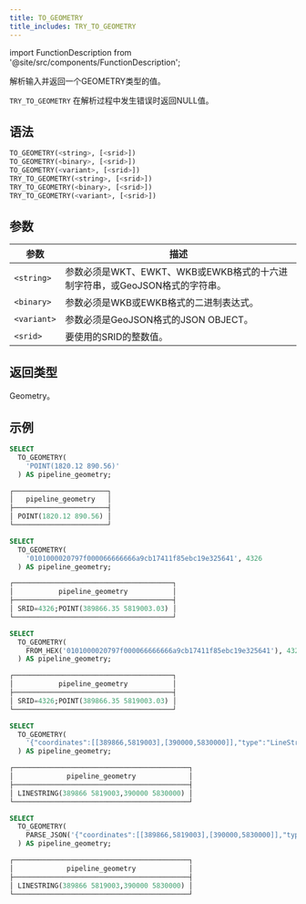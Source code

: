 ```yaml
---
title: TO_GEOMETRY
title_includes: TRY_TO_GEOMETRY
---
```

import FunctionDescription from '@site/src/components/FunctionDescription';

<FunctionDescription description="引入或更新: v1.2.431"/>

解析输入并返回一个GEOMETRY类型的值。

`TRY_TO_GEOMETRY` 在解析过程中发生错误时返回NULL值。

## 语法

```sql
TO_GEOMETRY(<string>, [<srid>])
TO_GEOMETRY(<binary>, [<srid>])
TO_GEOMETRY(<variant>, [<srid>])
TRY_TO_GEOMETRY(<string>, [<srid>])
TRY_TO_GEOMETRY(<binary>, [<srid>])
TRY_TO_GEOMETRY(<variant>, [<srid>])
```

## 参数

| 参数        | 描述                                                                                                      |
|-------------|-----------------------------------------------------------------------------------------------------------|
| `<string>`  | 参数必须是WKT、EWKT、WKB或EWKB格式的十六进制字符串，或GeoJSON格式的字符串。                               |
| `<binary>`  | 参数必须是WKB或EWKB格式的二进制表达式。                                                                   |
| `<variant>` | 参数必须是GeoJSON格式的JSON OBJECT。                                                                      |
| `<srid>`    | 要使用的SRID的整数值。                                                                                    |

## 返回类型

Geometry。

## 示例

```sql
SELECT
  TO_GEOMETRY(
    'POINT(1820.12 890.56)'
  ) AS pipeline_geometry;

┌───────────────────────┐
│   pipeline_geometry   │
├───────────────────────┤
│ POINT(1820.12 890.56) │
└───────────────────────┘

SELECT
  TO_GEOMETRY(
    '0101000020797f000066666666a9cb17411f85ebc19e325641', 4326
  ) AS pipeline_geometry;

┌───────────────────────────────────────┐
│           pipeline_geometry           │
├───────────────────────────────────────┤
│ SRID=4326;POINT(389866.35 5819003.03) │
└───────────────────────────────────────┘

SELECT
  TO_GEOMETRY(
    FROM_HEX('0101000020797f000066666666a9cb17411f85ebc19e325641'), 4326
  ) AS pipeline_geometry;

┌───────────────────────────────────────┐
│           pipeline_geometry           │
├───────────────────────────────────────┤
│ SRID=4326;POINT(389866.35 5819003.03) │
└───────────────────────────────────────┘

SELECT
  TO_GEOMETRY(
    '{"coordinates":[[389866,5819003],[390000,5830000]],"type":"LineString"}'
  ) AS pipeline_geometry;

┌───────────────────────────────────────────┐
│             pipeline_geometry             │
├───────────────────────────────────────────┤
│ LINESTRING(389866 5819003,390000 5830000) │
└───────────────────────────────────────────┘

SELECT
  TO_GEOMETRY(
    PARSE_JSON('{"coordinates":[[389866,5819003],[390000,5830000]],"type":"LineString"}')
  ) AS pipeline_geometry;

┌───────────────────────────────────────────┐
│             pipeline_geometry             │
├───────────────────────────────────────────┤
│ LINESTRING(389866 5819003,390000 5830000) │
└───────────────────────────────────────────┘
```